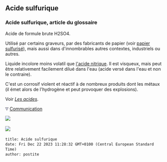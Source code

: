 ## Acide sulfurique
### Acide sulfurique, article du glossaire
 Acide de formule brute H2SO4.

Utilisé par certains graveurs, par des fabricants de papier (voir [papier sulfurisé](papiersspeciaux.html#sulfurparaff)), mais aussi dans d'innombrables autres contextes, industriels ou autres.

Liquide incolore moins volatil que [l'acide nitrique](nitrique.html). Il est visqueux, mais peut être relativement facilement dilué dans l'eau (acide versé dans l'eau et non le contraire).

C'est un corrosif violent et réactif à de nombreux produits dont les métaux (il émet alors de l'hydrogène et peut provoquer des explosions).

Voir _[Les acides](acides.html)_.



![](images/flechebas.gif) [Communication](http://www.artrealite.com/annonceurs.htm) 

[![](https://cbonvin.fr/sites/regie.artrealite.com/visuels/campagne1.png)](index-2.html#20131014)

![](https://cbonvin.fr/sites/regie.artrealite.com/visuels/campagne2.png)
```
title: Acide sulfurique
date: Fri Dec 22 2023 11:28:32 GMT+0100 (Central European Standard Time)
author: postite
```
